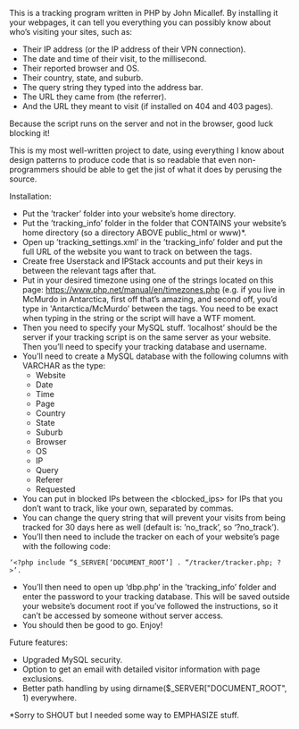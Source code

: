This is a tracking program written in PHP by John Micallef. By installing it your webpages, it can tell you everything you can possibly know about who’s visiting your sites, such as:

* Their IP address (or the IP address of their VPN connection).
* The date and time of their visit, to the millisecond.
* Their reported browser and OS.
* Their country, state, and suburb.
* The query string they typed into the address bar.
* The URL they came from (the referrer).
* And the URL they meant to visit (if installed on 404 and 403 pages).

Because the script runs on the server and not in the browser, good luck blocking it!

This is my most well-written project to date, using everything I know about design patterns to produce code that is so readable that even non-programmers should be able to get the jist of what it does by perusing the source.

Installation:
* Put the ’tracker’ folder into your website’s home directory.
* Put the ’tracking_info’ folder in the folder that CONTAINS your website’s home directory (so a directory ABOVE public_html or www)*.
* Open up ’tracking_settings.xml’ in the ’tracking_info’ folder and put the full URL of the website you want to track on between the <website> tags.
* Create free Userstack and IPStack accounts and put their keys in between the relevant tags after that.
* Put in your desired timezone using one of the strings located on this page: https://www.php.net/manual/en/timezones.php (e.g. if you live in McMurdo in Antarctica, first off that’s amazing, and second off, you’d type in 'Antarctica/McMurdo’ between the tags. You need to be exact when typing in the string or the script will have a WTF moment.
* Then you need to specify your MySQL stuff. ‘localhost’ should be the server if your tracking script is on the same server as your website. Then you’ll need to specify your tracking database and username.
* You’ll need to create a MySQL database with the following columns with VARCHAR as the type:
    * Website
    * Date
    * Time
    * Page
    * Country
    * State
    * Suburb
    * Browser
    * OS
    * IP
    * Query
    * Referer
    * Requested
* You can put in blocked IPs between the <blocked_ips> for IPs that you don’t want to track, like your own, separated by commas.
* You can change the query string that will prevent your visits from being tracked for 30 days here as well (default is: ’no_track’, so ‘?no_track’).
* You’ll then need to include the tracker on each of your website’s page with the following code: 
```` 
‘<?php include “$_SERVER[‘DOCUMENT_ROOT’] . “/tracker/tracker.php; ?>’.
```` 
* You’ll then need to open up ‘dbp.php’ in the ’tracking_info’ folder and enter the password to your tracking database. This will be saved outside your website’s document root if you’ve followed the instructions, so it can’t be accessed by someone without server access.
* You should then be good to go. Enjoy!

Future features:
* Upgraded MySQL security.
* Option to get an email with detailed visitor information with page exclusions.
* Better path handling by using dirname($_SERVER["DOCUMENT_ROOT", 1) everywhere.

*Sorry to SHOUT but I needed some way to EMPHASIZE stuff.
